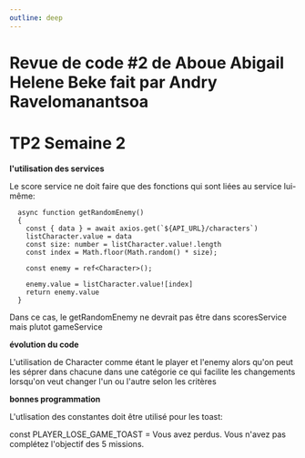 ```yaml
---
outline: deep
---
```


# Revue de code #2 de Aboue Abigail Helene Beke fait par Andry Ravelomanantsoa

# TP2 Semaine 2

**l'utilisation des services**

Le score service ne doit faire que des fonctions qui sont liées au service lui-même:

```
  async function getRandomEnemy()
  {
    const { data } = await axios.get(`${API_URL}/characters`)
    listCharacter.value = data
    const size: number = listCharacter.value!.length 
    const index = Math.floor(Math.random() * size);

    const enemy = ref<Character>();

    enemy.value = listCharacter.value![index]
    return enemy.value
  }
```

Dans ce cas, le getRandomEnemy ne devrait pas être dans scoresService mais plutot gameService
 

**évolution du code**

L'utilisation de Character comme étant le player et l'enemy alors qu'on peut les séprer dans chacune 
dans une catégorie ce qui facilite les changements lorsqu'on veut changer l'un ou l'autre selon les critères

**bonnes programmation**

L'utlisation des constantes doit être utilisé pour les toast: 

const PLAYER_LOSE_GAME_TOAST = Vous avez perdus. Vous n'avez pas complétez l'objectif des 5 missions.